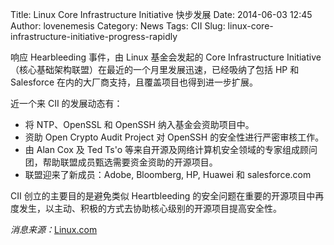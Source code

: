 Title: Linux Core Infrastructure Initiative 快步发展
Date: 2014-06-03 12:45
Author: lovenemesis
Category: News
Tags: CII
Slug: linux-core-infrastructure-initiative-progress-rapidly

响应 Hearbleeding 事件，由 Linux 基金会发起的 Core Infrastructure
Initiative （核心基础架构联盟）在最近的一个月里发展迅速，已经吸纳了包括
HP 和 Salesforce 在内的大厂商支持，且覆盖项目也得到进一步扩展。

近一个来 CII 的发展动态有：

-   将 NTP、OpenSSL 和 OpenSSH 纳入基金会资助项目中。
-   资助 Open Crypto Audit Project 对 OpenSSH 的安全性进行严密审核工作。
-   由 Alan Cox 及 Ted Ts'o
    等来自开源及网络计算机安全领域的专家组成顾问团，帮助联盟成员甄选需要资金资助的开源项目。
-   联盟迎来了新成员：Adobe, Bloomberg, HP, Huawei 和 salesforce.com

CII 创立的主要目的是避免类似 Heartbleeding
的安全问题在重要的开源项目中再度发生，以主动、积极的方式去协助核心级别的开源项目提高安全性。

*消息来源：*[Linux.com](http://www.linux.com/news/featured-blogs/158-jim-zemlin/775172-announcing-rapid-progress-on-core-infrastructure-initiative)
